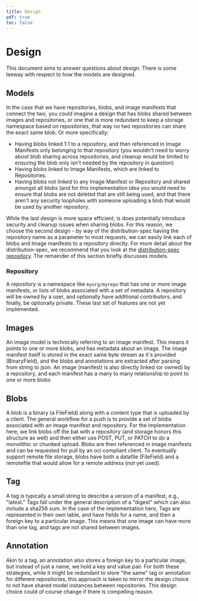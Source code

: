 ```yaml
---
title: Design
pdf: true
toc: false
---
```


# Design

This document aims to answer questions about design. There is some leeway with respect
to how the models are designed.

## Models

In the case that we have repositories, blobs, and image manifests that connect the two,
you could imagine a design that has blobs shared between images and repositories, or one
that is more redundant to keep a storage namespace based on repositories, that way no two
repositories can share the exact same blob. Or more specifically:

- Having blobs linked 1:1 to a repository, and then referenced in Image Manifests only belonging to that repository (you wouldn't need to worry about blob sharing across repositories, and cleanup would be limited to ensuring the blob only isn't needed by the repository in question)
 - Having blobs linked to Image Manifests, which are linked to Repositories.
 - Having blobs not linked to any Image Manifest or Repository and shared amongst all blobs (and for this implementation idea you would need to ensure that blobs are not deleted that are still being used, and that there aren't any security loopholes with someone uploading a blob that would be used by another repository.

While the last design is more space efficient, is does potentially introduce security and cleanup
issues when sharing blobs. For this reason, we choose the second design - by way of the distribution-spec
having the repository name as a parameter to most requests, we can easily link each of blobs and Image manifests
to a repository directly. For more detail about the distribution-spec, we recommend that you look
at the [distribution-spec repository](https://github.com/opencontainers/distribution-spec/).
The remainder of this section briefly discusses models.

### Repository

A repository is a namespace like `myorg/myrepo` that has one or more image manifests,
or lists of blobs associated with a set of metadata. A repository will be owned by a user,
and optionally have additional contributors, and finally, be optionally private.
These last set of features are not yet implemented.

## Images

An image model is technically referring to an image manifest. This means it points to one
or more blobs, and has metadata about an image. The image manifest itself is stored in the 
exact same byte stream as it's provided (BinaryField), and the blobs and annotations are extracted
after parsing from string to json. An image (manifest) is also directly linked (or owned)
by a repository, and each manifest has a many to many relationship to point to one or more blobs

## Blobs

A blob is a binary (a FileField) along with a content type that is uploaded by a client.
The general workflow for a push is to provide a set of blobs associated with an image manifest
and repository. For the implementation here, we link blobs off the bat with a repository (and
storage honors this structure as well) and then either use POST, PUT, or PATCH to do a monolithic
or chunked upload. Blobs are then referenced in image manifests and can be requested for pull
by an oci compliant client. To eventually support remote file storage, blobs have both a datafile
(FileField) and a remotefile that would allow for a remote address (not yet used).

## Tag

A tag is typically a small string to describe a version of a manifest, e.g., "latest."
Tags fall under the general description of a "digest" which can also include a sha256 sum.
In the case of the implementation here, Tags are represented in their own table, and 
have fields for a name, and then a foreign key to a particular image. This means
that one image can have more than one tag, and tags are not shared between images.

## Annotation

Akin to a tag, an annotation also stores a foreign key to a particular image, but
instead of just a name, we hold a key and value pair.  For both these strategies, while
it might be redundant to store "the same" tag or annotation for different repositories,
this approach is taken to mirror the design choice to not have shared model instances
between repositories. This design choice could of course change if there is compelling
reason.

